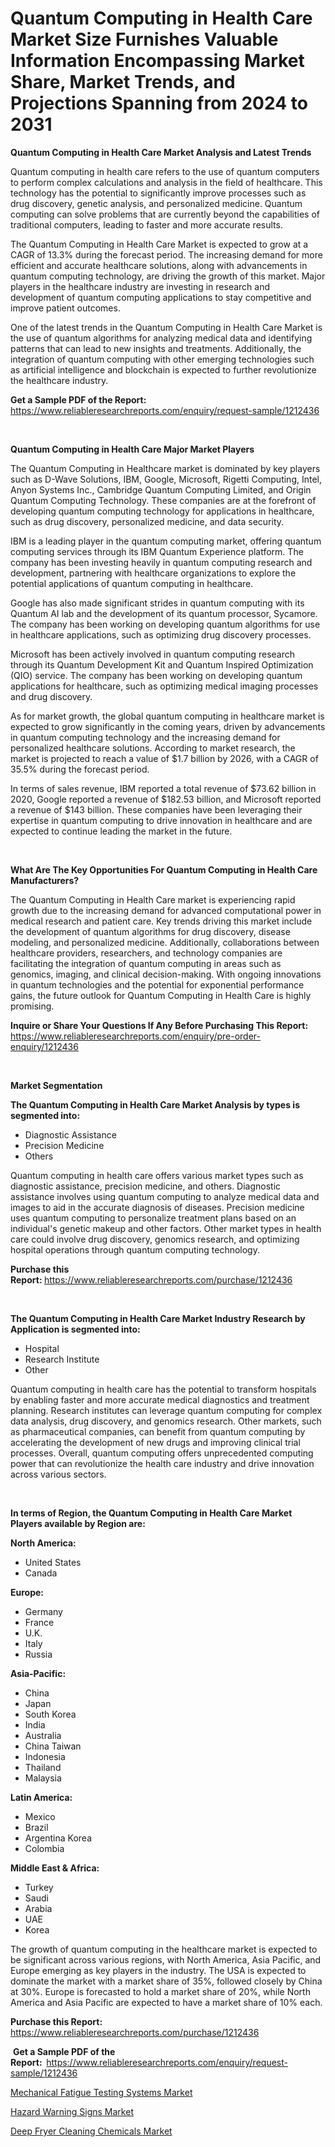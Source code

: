 <p><h1>Quantum Computing in Health Care Market Size Furnishes Valuable Information Encompassing Market Share, Market Trends, and Projections Spanning from 2024 to 2031</h1></p><p><strong>Quantum Computing in Health Care Market Analysis and Latest Trends</strong></p>
<p><p>Quantum computing in health care refers to the use of quantum computers to perform complex calculations and analysis in the field of healthcare. This technology has the potential to significantly improve processes such as drug discovery, genetic analysis, and personalized medicine. Quantum computing can solve problems that are currently beyond the capabilities of traditional computers, leading to faster and more accurate results.</p><p>The Quantum Computing in Health Care Market is expected to grow at a CAGR of 13.3% during the forecast period. The increasing demand for more efficient and accurate healthcare solutions, along with advancements in quantum computing technology, are driving the growth of this market. Major players in the healthcare industry are investing in research and development of quantum computing applications to stay competitive and improve patient outcomes. </p><p>One of the latest trends in the Quantum Computing in Health Care Market is the use of quantum algorithms for analyzing medical data and identifying patterns that can lead to new insights and treatments. Additionally, the integration of quantum computing with other emerging technologies such as artificial intelligence and blockchain is expected to further revolutionize the healthcare industry.</p></p>
<p><strong>Get a Sample PDF of the Report:&nbsp;</strong> <a href="https://www.reliableresearchreports.com/enquiry/request-sample/1212436">https://www.reliableresearchreports.com/enquiry/request-sample/1212436</a></p>
<p>&nbsp;</p>
<p><strong>Quantum Computing in Health Care Major Market Players</strong></p>
<p><p>The Quantum Computing in Healthcare market is dominated by key players such as D-Wave Solutions, IBM, Google, Microsoft, Rigetti Computing, Intel, Anyon Systems Inc., Cambridge Quantum Computing Limited, and Origin Quantum Computing Technology. These companies are at the forefront of developing quantum computing technology for applications in healthcare, such as drug discovery, personalized medicine, and data security.</p><p>IBM is a leading player in the quantum computing market, offering quantum computing services through its IBM Quantum Experience platform. The company has been investing heavily in quantum computing research and development, partnering with healthcare organizations to explore the potential applications of quantum computing in healthcare.</p><p>Google has also made significant strides in quantum computing with its Quantum AI lab and the development of its quantum processor, Sycamore. The company has been working on developing quantum algorithms for use in healthcare applications, such as optimizing drug discovery processes.</p><p>Microsoft has been actively involved in quantum computing research through its Quantum Development Kit and Quantum Inspired Optimization (QIO) service. The company has been working on developing quantum applications for healthcare, such as optimizing medical imaging processes and drug discovery.</p><p>As for market growth, the global quantum computing in healthcare market is expected to grow significantly in the coming years, driven by advancements in quantum computing technology and the increasing demand for personalized healthcare solutions. According to market research, the market is projected to reach a value of $1.7 billion by 2026, with a CAGR of 35.5% during the forecast period.</p><p>In terms of sales revenue, IBM reported a total revenue of $73.62 billion in 2020, Google reported a revenue of $182.53 billion, and Microsoft reported a revenue of $143 billion. These companies have been leveraging their expertise in quantum computing to drive innovation in healthcare and are expected to continue leading the market in the future.</p></p>
<p>&nbsp;</p>
<p><strong>What Are The Key Opportunities For Quantum Computing in Health Care Manufacturers?</strong></p>
<p><p>The Quantum Computing in Health Care market is experiencing rapid growth due to the increasing demand for advanced computational power in medical research and patient care. Key trends driving this market include the development of quantum algorithms for drug discovery, disease modeling, and personalized medicine. Additionally, collaborations between healthcare providers, researchers, and technology companies are facilitating the integration of quantum computing in areas such as genomics, imaging, and clinical decision-making. With ongoing innovations in quantum technologies and the potential for exponential performance gains, the future outlook for Quantum Computing in Health Care is highly promising.</p></p>
<p><strong>Inquire or Share Your Questions If Any Before Purchasing This Report:</strong> <a href="https://www.reliableresearchreports.com/enquiry/pre-order-enquiry/1212436">https://www.reliableresearchreports.com/enquiry/pre-order-enquiry/1212436</a></p>
<p>&nbsp;</p>
<p><strong>Market Segmentation</strong></p>
<p><strong>The Quantum Computing in Health Care Market Analysis by types is segmented into:</strong></p>
<p><ul><li>Diagnostic Assistance</li><li>Precision Medicine</li><li>Others</li></ul></p>
<p><p>Quantum computing in health care offers various market types such as diagnostic assistance, precision medicine, and others. Diagnostic assistance involves using quantum computing to analyze medical data and images to aid in the accurate diagnosis of diseases. Precision medicine uses quantum computing to personalize treatment plans based on an individual's genetic makeup and other factors. Other market types in health care could involve drug discovery, genomics research, and optimizing hospital operations through quantum computing technology.</p></p>
<p><strong>Purchase this Report:&nbsp;</strong><a href="https://www.reliableresearchreports.com/purchase/1212436">https://www.reliableresearchreports.com/purchase/1212436</a></p>
<p>&nbsp;</p>
<p><strong>The Quantum Computing in Health Care Market Industry Research by Application is segmented into:</strong></p>
<p><ul><li>Hospital</li><li>Research Institute</li><li>Other</li></ul></p>
<p><p>Quantum computing in health care has the potential to transform hospitals by enabling faster and more accurate medical diagnostics and treatment planning. Research institutes can leverage quantum computing for complex data analysis, drug discovery, and genomics research. Other markets, such as pharmaceutical companies, can benefit from quantum computing by accelerating the development of new drugs and improving clinical trial processes. Overall, quantum computing offers unprecedented computing power that can revolutionize the health care industry and drive innovation across various sectors.</p></p>
<p>&nbsp;</p>
<p><strong>In terms of Region, the Quantum Computing in Health Care Market Players available by Region are:</strong></p>
<p>
    <p> <strong> North America: </strong>
        <ul>
            <li>United States</li>
            <li>Canada</li>
        </ul>
        </p> 
    <p> <strong> Europe: </strong>
        <ul>
            <li>Germany</li>
            <li>France</li>
            <li>U.K.</li>
            <li>Italy</li>
            <li>Russia</li>
        </ul>
        </p> 
    <p> <strong> Asia-Pacific: </strong>
        <ul>
            <li>China</li>
            <li>Japan</li>
            <li>South Korea</li>
            <li>India</li>
            <li>Australia</li>
            <li>China Taiwan</li>
            <li>Indonesia</li>
            <li>Thailand</li>
            <li>Malaysia</li>
        </ul>
        </p> 
    <p> <strong> Latin America: </strong>
        <ul>
            <li>Mexico</li>
            <li>Brazil</li>
            <li>Argentina Korea</li>
            <li>Colombia</li>
        </ul>
        </p> 
    <p> <strong> Middle East & Africa: </strong>
        <ul>
            <li>Turkey</li>
            <li>Saudi</li>
            <li>Arabia</li>
            <li>UAE</li>
            <li>Korea</li>
        </ul>
    </p>
    </p>
<p><p>The growth of quantum computing in the healthcare market is expected to be significant across various regions, with North America, Asia Pacific, and Europe emerging as key players in the industry. The USA is expected to dominate the market with a market share of 35%, followed closely by China at 30%. Europe is forecasted to hold a market share of 20%, while North America and Asia Pacific are expected to have a market share of 10% each.</p></p>
<p><strong>Purchase this Report: </strong><a href="https://www.reliableresearchreports.com/purchase/1212436">https://www.reliableresearchreports.com/purchase/1212436</a></p>
<p>&nbsp;<strong>Get a Sample PDF of the Report:&nbsp;&nbsp;</strong><a href="https://www.reliableresearchreports.com/enquiry/request-sample/1212436">https://www.reliableresearchreports.com/enquiry/request-sample/1212436</a></p>
<p><strong></strong></p>
<p><p><a href="https://github.com/RoccoManning/Market-Research-Report-List-3/blob/main/mechanical-fatigue-testing-systems-market.md">Mechanical Fatigue Testing Systems Market</a></p><p><a href="https://github.com/edytherolanlouisejk1miz0wig/Market-Research-Report-List-1/blob/main/hazard-warning-signs-market.md">Hazard Warning Signs Market</a></p><p><a href="https://github.com/peachesmcdowel1/Market-Research-Report-List-1/blob/main/deep-fryer-cleaning-chemicals-market.md">Deep Fryer Cleaning Chemicals Market</a></p></p>